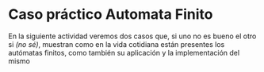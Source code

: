 # Caso práctico Automata Finito

En la siguiente actividad veremos dos casos que, si uno no es bueno el otro si *(no sé)*, muestran como en la vida cotidiana están presentes los autómatas finitos, como también su aplicación y la implementación del mismo

